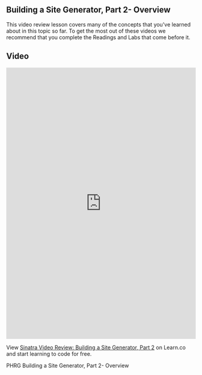 ## Building a Site Generator, Part 2- Overview 

This video review lesson covers many of the concepts that you've learned about in this topic so far. To get the most out of these videos we recommend that you complete the Readings and Labs that come before it. 

## Video
<iframe width="100%" height="720" src="https://www.youtube.com/embed/4Nute1F5TZ4?rel=0&amp;showinfo=0" frameborder="0" allowfullscreen></iframe>

<p class='util--hide'>View <a href='https://learn.co/lessons/sinatra-video-review-building-a-site-generator-part-2'>Sinatra Video Review: Building a Site Generator, Part 2</a> on Learn.co and start learning to code for free.</p>
<p data-visibility='hidden'>PHRG Building a Site Generator, Part 2- Overview</p>